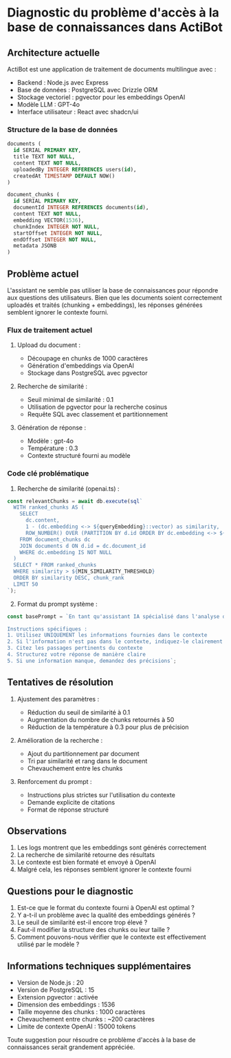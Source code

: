 # Diagnostic du problème d'accès à la base de connaissances dans ActiBot

## Architecture actuelle

ActiBot est une application de traitement de documents multilingue avec :
- Backend : Node.js avec Express
- Base de données : PostgreSQL avec Drizzle ORM
- Stockage vectoriel : pgvector pour les embeddings OpenAI
- Modèle LLM : GPT-4o
- Interface utilisateur : React avec shadcn/ui

### Structure de la base de données
```sql
documents (
  id SERIAL PRIMARY KEY,
  title TEXT NOT NULL,
  content TEXT NOT NULL,
  uploadedBy INTEGER REFERENCES users(id),
  createdAt TIMESTAMP DEFAULT NOW()
)

document_chunks (
  id SERIAL PRIMARY KEY,
  documentId INTEGER REFERENCES documents(id),
  content TEXT NOT NULL,
  embedding VECTOR(1536),
  chunkIndex INTEGER NOT NULL,
  startOffset INTEGER NOT NULL,
  endOffset INTEGER NOT NULL,
  metadata JSONB
)
```

## Problème actuel

L'assistant ne semble pas utiliser la base de connaissances pour répondre aux questions des utilisateurs. Bien que les documents soient correctement uploadés et traités (chunking + embeddings), les réponses générées semblent ignorer le contexte fourni.

### Flux de traitement actuel

1. Upload du document :
   - Découpage en chunks de 1000 caractères
   - Génération d'embeddings via OpenAI
   - Stockage dans PostgreSQL avec pgvector

2. Recherche de similarité :
   - Seuil minimal de similarité : 0.1
   - Utilisation de pgvector pour la recherche cosinus
   - Requête SQL avec classement et partitionnement

3. Génération de réponse :
   - Modèle : gpt-4o
   - Température : 0.3
   - Contexte structuré fourni au modèle

### Code clé problématique

1. Recherche de similarité (openai.ts) :
```typescript
const relevantChunks = await db.execute(sql`
  WITH ranked_chunks AS (
    SELECT 
      dc.content,
      1 - (dc.embedding <-> ${queryEmbedding}::vector) as similarity,
      ROW_NUMBER() OVER (PARTITION BY d.id ORDER BY dc.embedding <-> ${queryEmbedding}::vector) as chunk_rank
    FROM document_chunks dc
    JOIN documents d ON d.id = dc.document_id
    WHERE dc.embedding IS NOT NULL
  )
  SELECT * FROM ranked_chunks
  WHERE similarity > ${MIN_SIMILARITY_THRESHOLD}
  ORDER BY similarity DESC, chunk_rank
  LIMIT 50
`);
```

2. Format du prompt système :
```typescript
const basePrompt = `En tant qu'assistant IA spécialisé dans l'analyse de documents, je vais vous aider à comprendre et extraire les informations pertinentes des documents.

Instructions spécifiques :
1. Utilisez UNIQUEMENT les informations fournies dans le contexte
2. Si l'information n'est pas dans le contexte, indiquez-le clairement
3. Citez les passages pertinents du contexte
4. Structurez votre réponse de manière claire
5. Si une information manque, demandez des précisions`;
```

## Tentatives de résolution

1. Ajustement des paramètres :
   - Réduction du seuil de similarité à 0.1
   - Augmentation du nombre de chunks retournés à 50
   - Réduction de la température à 0.3 pour plus de précision

2. Amélioration de la recherche :
   - Ajout du partitionnement par document
   - Tri par similarité et rang dans le document
   - Chevauchement entre les chunks

3. Renforcement du prompt :
   - Instructions plus strictes sur l'utilisation du contexte
   - Demande explicite de citations
   - Format de réponse structuré

## Observations

1. Les logs montrent que les embeddings sont générés correctement
2. La recherche de similarité retourne des résultats
3. Le contexte est bien formaté et envoyé à OpenAI
4. Malgré cela, les réponses semblent ignorer le contexte fourni

## Questions pour le diagnostic

1. Est-ce que le format du contexte fourni à OpenAI est optimal ?
2. Y a-t-il un problème avec la qualité des embeddings générés ?
3. Le seuil de similarité est-il encore trop élevé ?
4. Faut-il modifier la structure des chunks ou leur taille ?
5. Comment pouvons-nous vérifier que le contexte est effectivement utilisé par le modèle ?

## Informations techniques supplémentaires

- Version de Node.js : 20
- Version de PostgreSQL : 15
- Extension pgvector : activée
- Dimension des embeddings : 1536
- Taille moyenne des chunks : 1000 caractères
- Chevauchement entre chunks : ~200 caractères
- Limite de contexte OpenAI : 15000 tokens

Toute suggestion pour résoudre ce problème d'accès à la base de connaissances serait grandement appréciée.
